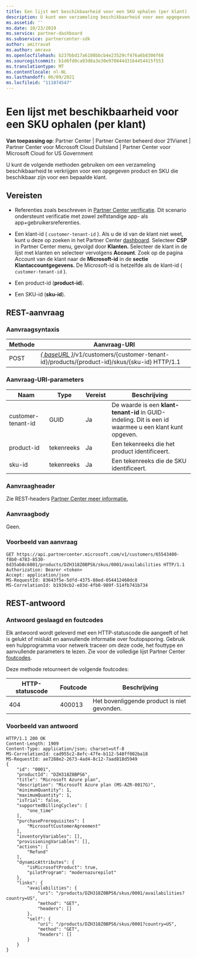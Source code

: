 ```yaml
---
title: Een lijst met beschikbaarheid voor een SKU ophalen (per klant)
description: U kunt een verzameling beschikbaarheid voor een opgegeven product en SKU per klant ophalen met behulp van de klant-, product- en SKU-id's.
ms.assetid: ''
ms.date: 10/23/2019
ms.service: partner-dashboard
ms.subservice: partnercenter-sdk
author: amitravat
ms.author: amrava
ms.openlocfilehash: b237bbd17a6108bbcb4e23529cf476a6b8306f68
ms.sourcegitcommit: b1d6fd0ca93d8a3e30e970844d3164454415f553
ms.translationtype: MT
ms.contentlocale: nl-NL
ms.lasthandoff: 06/09/2021
ms.locfileid: "111874547"
---
```

# <a name="get-a-list-of-availabilities-for-a-sku-by-customer"></a>Een lijst met beschikbaarheid voor een SKU ophalen (per klant)

**Van toepassing op**: Partner Center | Partner Center beheerd door 21Vianet | Partner Center voor Microsoft Cloud Duitsland | Partner Center voor Microsoft Cloud for US Government

U kunt de volgende methoden gebruiken om een verzameling beschikbaarheid te verkrijgen voor een opgegeven product en SKU die beschikbaar zijn voor een bepaalde klant.

## <a name="prerequisites"></a>Vereisten

- Referenties zoals beschreven in [Partner Center verificatie](partner-center-authentication.md). Dit scenario ondersteunt verificatie met zowel zelfstandige app- als app+gebruikersreferenties.

- Een klant-id ( `customer-tenant-id` ). Als u de id van de klant niet weet, kunt u deze op zoeken in het Partner Center [dashboard](https://partner.microsoft.com/dashboard). Selecteer **CSP** in Partner Center menu, gevolgd door **Klanten.** Selecteer de klant in de lijst met klanten en selecteer vervolgens **Account**. Zoek op de pagina Account van de klant naar de **Microsoft-id** in de **sectie Klantaccountgegevens.** De Microsoft-id is hetzelfde als de klant-id ( `customer-tenant-id` ).

- Een product-id (**product-id**).

- Een SKU-id (**sku-id**).

## <a name="rest-request"></a>REST-aanvraag

### <a name="request-syntax"></a>Aanvraagsyntaxis

| Methode | Aanvraag-URI                                                                                                                 |
|--------|-----------------------------------------------------------------------------------------------------------------------------|
| POST   | [*\{ baseURL \}*](partner-center-rest-urls.md)/v1/customers/{customer-tenant-id}/products/{product-id}/skus/{sku-id} HTTP/1.1 |

### <a name="request-uri-parameters"></a>Aanvraag-URI-parameters

| Naam               | Type | Vereist | Beschrijving                                                                                 |
|--------------------|------|----------|---------------------------------------------------------------------------------------------|
| customer-tenant-id | GUID | Ja | De waarde is een **klant-tenant-id** in GUID-indeling. Dit is een id waarmee u een klant kunt opgeven. |
| product-id | tekenreeks | Ja | Een tekenreeks die het product identificeert. |
| sku-id | tekenreeks | Ja | Een tekenreeks die de SKU identificeert. |

### <a name="request-header"></a>Aanvraagheader

Zie REST-headers [Partner Center meer informatie.](headers.md)

### <a name="request-body"></a>Aanvraagbody

Geen.

### <a name="request-example"></a>Voorbeeld van aanvraag

```http
GET https://api.partnercenter.microsoft.com/v1/customers/65543400-f8b0-4783-8530-6d35ab8c6801/products/DZH318Z0BPS6/skus/0001/availabilities HTTP/1.1
Authorization: Bearer <token>
Accept: application/json
MS-RequestId: 83643f5e-5dfd-4375-88ed-054412460dc8
MS-CorrelationId: b1939cb2-e83d-4fb0-989f-514fb741b734
```

## <a name="rest-response"></a>REST-antwoord

### <a name="response-success-and-error-codes"></a>Antwoord geslaagd en foutcodes

Elk antwoord wordt geleverd met een HTTP-statuscode die aangeeft of het is gelukt of mislukt en aanvullende informatie over foutopsporing. Gebruik een hulpprogramma voor netwerk traceer om deze code, het fouttype en aanvullende parameters te lezen. Zie voor de volledige lijst Partner Center [foutcodes](error-codes.md).

Deze methode retourneert de volgende foutcodes:

| HTTP-statuscode | Foutcode | Beschrijving |
|------------------|------------|-------------|
| 404 | 400013 | Het bovenliggende product is niet gevonden. |

### <a name="response-example"></a>Voorbeeld van antwoord

```http
HTTP/1.1 200 OK
Content-Length: 1909
Content-Type: application/json; charset=utf-8
MS-CorrelationId: cad955c2-8efc-47fe-b112-548ff002ba18
MS-RequestId: ae7288e2-2673-4ad4-8c12-7aad818d5949
{
    "id": "0001",
    "productId": "DZH318Z0BPS6",
    "title": "Microsoft Azure plan",
    "description": "Microsoft Azure plan (MS-AZR-0017G)",
    "minimumQuantity": 1,
    "maximumQuantity": 1,
    "isTrial": false,
    "supportedBillingCycles": [
        "one_time"
    ],
    "purchasePrerequisites": [
        "MicrosoftCustomerAgreement"
    ],
    "inventoryVariables": [],
    "provisioningVariables": [],
    "actions": [
        "Refund"
    ],
    "dynamicAttributes": {
        "isMicrosoftProduct": true,
        "pilotProgram": "modernazurepilot"
    },
    "links": {
        "availabilities": {
            "uri": "/products/DZH318Z0BPS6/skus/0001/availabilities?country=US",
            "method": "GET",
            "headers": []
        },
        "self": {
            "uri": "/products/DZH318Z0BPS6/skus/0001?country=US",
            "method": "GET",
            "headers": []
        }
    }
}
```
